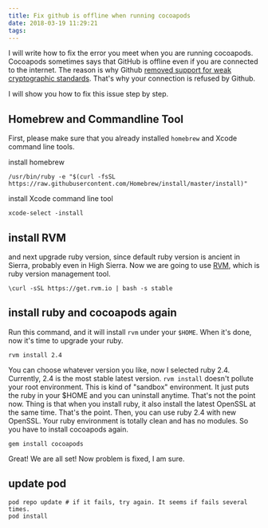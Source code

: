 ```yaml
---
title: Fix github is offline when running cocoapods
date: 2018-03-19 11:29:21
tags:
---
```


I will write how to fix the error you meet when you are running cocoapods.
Cocoapods sometimes says that GitHub is offline even if you are connected to the internet.
The reason is why Github [removed support for weak cryptographic standards](https://blog.github.com/2018-02-23-weak-cryptographic-standards-removed/). That's why your connection is refused by Github.

I will show you how to fix this issue step by step.

## Homebrew and Commandline Tool

First, please make sure that you already installed `homebrew` and Xcode command line tools.

install homebrew

    /usr/bin/ruby -e "$(curl -fsSL https://raw.githubusercontent.com/Homebrew/install/master/install)"

install Xcode command line tool

    xcode-select -install

## install RVM

and next upgrade ruby version, since default ruby version is ancient in Sierra, probably even in High Sierra.
Now we are going to use [RVM](https://rvm.io), which is ruby version management tool.

    \curl -sSL https://get.rvm.io | bash -s stable

## install ruby and cocoapods again

Run this command, and it will install `rvm` under your `$HOME`. When it's done, now it's time to upgrade your ruby.

    rvm install 2.4

You can choose whatever version you like, now I selected ruby 2.4. Currently, 2.4 is the most stable latest version.
`rvm install` doesn't pollute your root environment. This is kind of "sandbox" environment. It just puts the ruby in your $HOME and you can uninstall anytime.
That's not the point now. Thing is that when you install ruby, it also install the latest OpenSSL at the same time. That's the point.
Then, you can use ruby 2.4 with new OpenSSL. Your ruby environment is totally clean and has no modules. So you have to install cocoapods again.

    gem install cocoapods

Great! We are all set!
Now problem is fixed, I am sure.

## update pod

    pod repo update # if it fails, try again. It seems if fails several times.
    pod install

